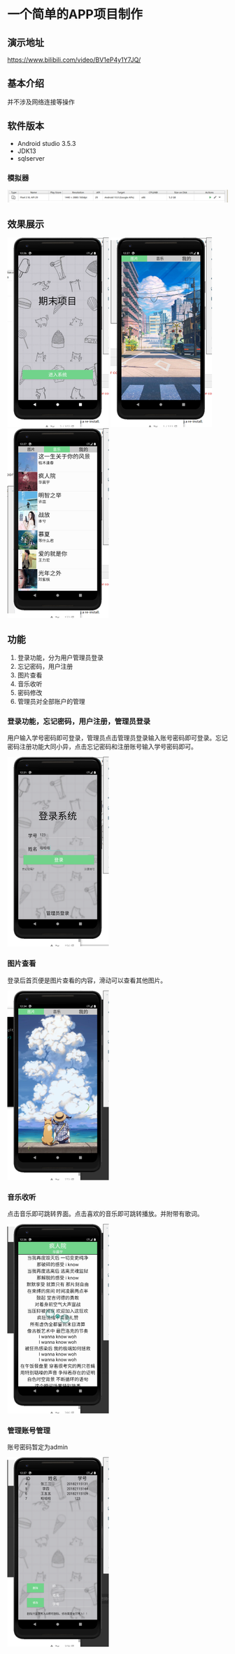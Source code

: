 # 一个简单的APP项目制作

## 演示地址

https://www.bilibili.com/video/BV1eP4y1Y7JQ/

## 基本介绍

并不涉及网络连接等操作

## 软件版本

- Android studio 3.5.3
- JDK13
- sqlserver

### 模拟器

![image-20210909081931230](image-20210909081931230.png)

## 效果展示

<img src="image-20210909082637694.png" alt="image-20210909082637694" style="zoom:50%;" />

<img src="image-20210909082711005.png" alt="image-20210909082711005" style="zoom:50%;" />

<img src="image-20210909082718779.png" alt="image-20210909082718779" style="zoom:50%;" />

## 功能

1. 登录功能，分为用户管理员登录
2. 忘记密码，用户注册
3. 图片查看
4. 音乐收听
5. 密码修改
6. 管理员对全部账户的管理

### 登录功能，忘记密码，用户注册，管理员登录

用户输入学号密码即可登录，管理员点击管理员登录输入账号密码即可登录。忘记密码注册功能大同小异，点击忘记密码和注册账号输入学号密码即可。

<img src="image-20210909083107509.png" alt="image-20210909083107509" style="zoom:50%;" />

### 图片查看

登录后首页便是图片查看的内容，滑动可以查看其他图片。

<img src="image-20210909083421010.png" alt="image-20210909083421010" style="zoom:50%;" />

### 音乐收听

点击音乐即可跳转界面。点击喜欢的音乐即可跳转播放。并附带有歌词。

<img src="image-20210909083606257.png" alt="image-20210909083606257" style="zoom:50%;" />

### 管理账号管理

账号密码暂定为admin

<img src="image-20210909083729122.png" alt="image-20210909083729122" style="zoom:50%;" />

